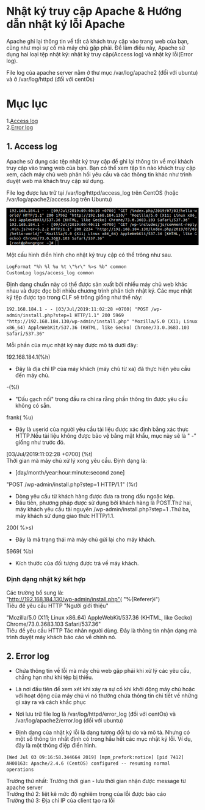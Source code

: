 # Nhật ký truy cập Apache & Hướng dẫn nhật ký lỗi Apache

Apache ghi lại thông tin về tất cả khách truy cập vào trang web của bạn, cũng như mọi sự cố mà máy chủ gặp phải. Để làm điều này, Apache sử dụng hai loại tệp nhật ký: nhật ký truy cập(Access log) và nhật ký lỗi(Error log).  

File log của apache server nằm ở thư mục /var/log/apache2 (đối với ubuntu) và ở /var/log/httpd (đối với centOs)

# Mục lục

1.[Access log](#a)  
2.[Error log](#b)

<a name="a">

## 1. Access log </a>

Apache sử dụng các tệp nhật ký truy cập để ghi lại thông tin về mọi khách truy cập vào trang web của bạn. Bạn có thể xem tập tin nào khách truy cập xem, cách máy chủ web phản hồi yêu cầu và các thông tin khác như trình duyệt web mà khách truy cập sử dụng.

File log được lưu trữ tại /var/log/httpd/access_log trên CentOS (hoặc /var/log/apache2/access.log trên Ubuntu)

![](../images/c1.png)

Một cấu hình điển hình cho nhật ký truy cập có thể trông như sau.
```
LogFormat "%h %l %u %t \"%r\" %>s %b" common
CustomLog logs/access_log common
```
Định dạng chuẩn này có thể được sản xuất bởi nhiều máy chủ web khác nhau và được đọc bởi nhiều chương trình phân tích nhật ký. Các mục nhật ký tệp được tạo trong CLF sẽ trông giống như thế này:
```
192.168.184.1 - - [03/Jul/2019:11:02:28 +0700] "POST /wp-admin/install.php?step=1 HTTP/1.1" 200 5969 "http://192.168.184.130/wp-admin/install.php" "Mozilla/5.0 (X11; Linux x86_64) AppleWebKit/537.36 (KHTML, like Gecko) Chrome/73.0.3683.103 Safari/537.36"
```
Mỗi phần của mục nhật ký này được mô tả dưới đây:  

192.168.184.1(%h)  
- Đây là địa chỉ IP của máy khách (máy chủ từ xa) đã thực hiện yêu cầu đến máy chủ.  

-(%l)  

- "Dấu gạch nối" trong đầu ra chỉ ra rằng phần thông tin được yêu cầu không có sẵn.

frank( %u)

- Đây là userid của người yêu cầu tài liệu được xác định bằng xác thực HTTP.Nếu tài liệu không được bảo vệ bằng mật khẩu, mục này sẽ là " -" giống như trước đó.

[03/Jul/2019:11:02:28 +0700] (%t)  
Thời gian mà máy chủ xử lý xong yêu cầu. Định dạng là:

- [day/month/year:hour:minute:second zone]

"POST /wp-admin/install.php?step=1 HTTP/1.1" (%r)

- Dòng yêu cầu từ khách hàng được đưa ra trong dấu ngoặc kép. 
- Đầu tiên, phương pháp được sử dụng bởi khách hàng là POST.Thứ hai, máy khách yêu cầu tài nguyên /wp-admin/install.php?step=1 .Thứ ba, máy khách sử dụng giao thức HTTP/1.1.

200( %>s)

- Đây là mã trạng thái mà máy chủ gửi lại cho máy khách.

5969( %b)

- Kích thước của đối tượng được trả về máy khách.

### Định dạng nhật ký kết hợp
Các trường bổ sung là:  
 "http://192.168.184.130/wp-admin/install.php"( \"%{Referer}i\")  
 Tiêu đề yêu cầu HTTP "Người giới thiệu"  

"Mozilla/5.0 (X11; Linux x86_64) AppleWebKit/537.36 (KHTML, like Gecko) Chrome/73.0.3683.103 Safari/537.36"  
Tiêu đề yêu cầu HTTP Tác nhân người dùng. Đây là thông tin nhận dạng mà trình duyệt máy khách báo cáo về chính nó.

<b name="b">

## 2. Error log </b>
- Chứa thông tin về lỗi mà máy chủ web gặp phải khi xử lý các yêu cầu, chẳng hạn như khi tệp bị thiếu.
- Là nơi đầu tiên để xem xét khi xảy ra sự cố khi khởi động máy chủ hoặc với hoạt động của máy chủ vì nó thường chứa thông tin chi tiết về những gì xảy ra và cách khắc phục
- Nơi lưu trữ file log là /var/log/httpd/error_log (đối với centOs) và /var/log/apache2/error.log (đối với ubuntu)

- Định dạng của nhật ký lỗi là dạng tương đối tự do và mô tả. Nhưng có một số thông tin nhất định có trong hầu hết các mục nhật ký lỗi. Ví dụ, đây là một thông điệp điển hình.
```
[Wed Jul 03 09:16:58.344664 2019] [mpm_prefork:notice] [pid 7412] AH00163: Apache/2.4.6 (CentOS) configured -- resuming normal operations
```
Trường thứ nhất: Trường thời gian - lưu thời gian nhận được message từ apache server   
Trường thứ 2: liệt kê mức độ nghiêm trọng của lỗi được báo cáo  
Trường thứ 3: Địa chỉ IP của client tạo ra lỗi






